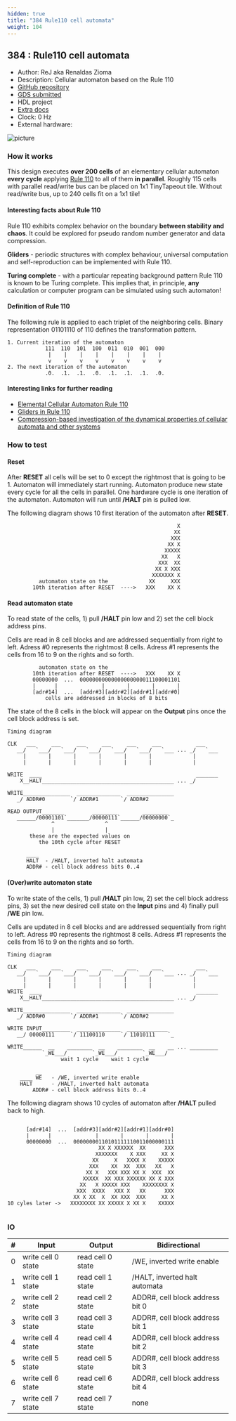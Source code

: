 ```yaml
---
hidden: true
title: "384 Rule110 cell automata"
weight: 104
---
```


## 384 : Rule110 cell automata

* Author: ReJ aka Renaldas Zioma
* Description: Cellular automaton based on the Rule 110
* [GitHub repository](https://github.com/rejunity/tt05-rule110)
* [GDS submitted](https://github.com/rejunity/tt05-rule110/actions/runs/6532485101)
* HDL project
* [Extra docs]()
* Clock: 0 Hz
* External hardware: 

![picture](images/picture.jpg)

### How it works

This design executes **over 200 cells** of an elementary cellular automaton **every cycle** applying [Rule 110](https://en.wikipedia.org/wiki/Rule_110) to all of them **in parallel**.
Roughly 115 cells with parallel read/write bus can be placed on 1x1 TinyTapeout tile. Without read/write bus, up to 240 cells fit on a 1x1 tile!

#### Interesting facts about Rule 110

Rule 110 exhibits complex behavior on the boundary **between stability and chaos**. It could be explored for pseudo random number generator and data compression.

**Gliders** - periodic structures with complex behaviour, universal computation and self-reproduction can be implemented with Rule 110.

**Turing complete** - with a particular repeating background pattern Rule 110 is known to be Turing complete.
This implies that, in principle, **any** calculation or computer program can be simulated using such automaton!

#### Definition of Rule 110

The following rule is applied to each triplet of the neighboring cells. Binary representation 01101110 of 110 defines the transformation pattern.

```
1. Current iteration of the automaton
            111  110  101  100  011  010  001  000
             |    |    |    |    |    |    |    |
             v    v    v    v    v    v    v    v
2. The next iteration of the automaton
            .0.  .1.  .1.  .0.  .1.  .1.  .1.  .0.
```

#### Interesting links for further reading

* [Elemental Cellular Automaton Rule 110](http://www.comunidad.escom.ipn.mx/genaro/Rule110.html)
* [Gliders in Rule 110](http://www.comunidad.escom.ipn.mx/genaro/Papers/Papers_on_CA_files/MARTINEZ.pdf)
* [Compression-based investigation of the dynamical properties of cellular automata and other systems](https://arxiv.org/abs/0910.4042)


### How to test

#### Reset

After **RESET** all cells will be set to 0 except the rightmost that is going to be 1. Automaton will immediately start running.
Automaton produce new state every cycle for all the cells in parallel. One hardware cycle is one iteration of the automaton.
Automaton will run until **/HALT** pin is pulled low.

The following diagram shows 10 first iteration of the automaton after **RESET**.

```
                                                      X
                                                     XX
                                                    XXX
                                                   XX X
                                                  XXXXX
                                                 XX   X
                                                XXX  XX
                                               XX X XXX
                                              XXXXXXX X
          automaton state on the             XX     XXX
        10th iteration after RESET  ---->   XXX    XX X
```

#### Read automaton state

To read state of the cells, 1) pull **/HALT** pin low and 2) set the cell block address pins.

Cells are read in 8 cell blocks and are addressed sequentially from right to left. Adress #0 represents the rightmost 8 cells.
Adress #1 represents the cells from 16 to 9 on the rights and so forth.

```
          automaton state on the 
        10th iteration after RESET  ---->   XXX    XX X
        00000000  ...  00000000000000000000011100001101
        |      |              |       |       |       |
        [adr#14]  ...  [addr#3][addr#2][addr#1][addr#0]
            cells are addressed in blocks of 8 bits
```

The state of the 8 cells in the block will appear on the **Output** pins once the cell block address is set.

```
Timing diagram

CLK   ___     ___     ___     ___     ___     ___           ___
   __/   `___/   `___/   `___/   `___/   `___/   `___ ... _/   `___
     |       |       |       |       |       |             |
     |       |       |       |       |       |             |

WRITE  ____                                                 _______
    X__HALT__________________________________________ ... _/ 

WRITE_______________  ______________  _______________
   _/ ADDR#0        `/ ADDR#1       `/ ADDR#2 

READ OUTPUT_______         ________        ________
   ______/00001101`_______/00000111`______/00000000`_  
              ^                ^
              |                |
       these are the expected values on
          the 10th cycle after RESET

      ____
      HALT  - /HALT, inverted halt automata
      ADDR# - cell block address bits 0..4

```

#### (Over)write automaton state

To write state of the cells, 1) pull **/HALT** pin low, 2) set the cell block address pins,
3) set the new desired cell state on the **Input** pins and 4) finally pull **/WE** pin low.

Cells are updated in 8 cell blocks and are addressed sequentially from right to left. Adress #0 represents the rightmost 8 cells.
Adress #1 represents the cells from 16 to 9 on the rights and so forth.

```
Timing diagram

CLK   ___     ___     ___     ___     ___     ___           ___
   __/   `___/   `___/   `___/   `___/   `___/   `___ ... _/   `___
     |       |       |       |       |       |             |
     |       |       |       |       |       |             |
WRITE  ____                                                 _______
    X__HALT__________________________________________ ... _/ 

WRITE_______________  ______________  _______________
   _/ ADDR#0        `/ ADDR#1       `/ ADDR#2

WRITE INPUT_________  ______________  _____________
   __/ 00000111     `/ 11100110     `/ 11010111    `_

WRITE______  __    ________  __    ________  __    __ ... _________
           `_WE___/        `_WE___/        `_WE___/
                 wait 1 cycle    wait 1 cycle

         __
    ____ WE   - /WE, inverted write enable 
    HALT      - /HALT, inverted halt automata
        ADDR# - cell block address bits 0..4

```

The following diagram shows 10 cycles of automaton after **/HALT** pulled back to high.

```

      [adr#14]  ...  [addr#3][addr#2][addr#1][addr#0]
      |      |              |       |       |       |
      00000000  ...  00000000110101111110011000000111
                             XX X XXXXXX  XX      XXX
                            XXXXXXX    X XXX     XX X
                           XX     X   XXXX X    XXXXX
                          XXX    XX  XX  XXX   XX   X
                         XX X   XXX XXX XX X  XXX  XX
                        XXXXX  XX XXX XXXXXX XX X XXX
                       XX   X XXXXX XXX    XXXXXXXX X
                      XXX  XXXX   XXX X   XX      XXX
                     XX X XX  X  XX XXX  XXX     XX X
10 cyles later ->   XXXXXXXX XX XXXXX X XX X    XXXXX


```


### IO

| # | Input        | Output       | Bidirectional      |
|---|--------------|--------------| -------------------|
| 0 | write cell 0 state  | read cell 0 state | /WE, inverted write enable |
| 1 | write cell 1 state  | read cell 1 state | /HALT, inverted halt automata |
| 2 | write cell 2 state  | read cell 2 state | ADDR#, cell block address bit 0 |
| 3 | write cell 3 state  | read cell 3 state | ADDR#, cell block address bit 1 |
| 4 | write cell 4 state  | read cell 4 state | ADDR#, cell block address bit 2 |
| 5 | write cell 5 state  | read cell 5 state | ADDR#, cell block address bit 3 |
| 6 | write cell 6 state  | read cell 6 state | ADDR#, cell block address bit 4 |
| 7 | write cell 7 state  | read cell 7 state | none |
